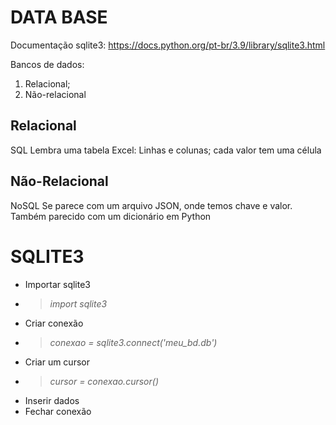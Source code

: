 # DATA BASE

Documentação sqlite3: https://docs.python.org/pt-br/3.9/library/sqlite3.html

Bancos de dados:
1. Relacional;
2. Não-relacional

## Relacional
SQL
Lembra uma tabela Excel:
Linhas e colunas; cada valor tem uma célula


## Não-Relacional
NoSQL
Se parece com um arquivo JSON, onde temos chave e valor. Também parecido com um dicionário em Python

# SQLITE3
- Importar sqlite3
- > *import sqlite3*
- Criar conexão
- > *conexao = sqlite3.connect('meu_bd.db')*
- Criar um cursor
- > *cursor = conexao.cursor()*
- Inserir dados
- Fechar conexão 
